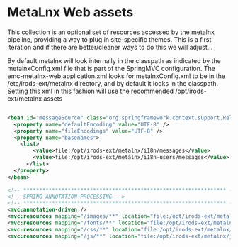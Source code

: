 # MetaLnx Web assets

This collection is an optional set of resources accessed by the metalnx pipeline, providing
a way to plug in site-specific themes. This is a first iteration and if there are better/cleaner
ways to do this we will adjust...

By default metalnx will look internally in the classpath as indicated by the metalnxConfig.xml file
that is part of the SpringMVC configuration. The emc-metalnx-web application.xml looks
for metalnxConfig.xml to be in the /etc/irods-ext/metalnx directory, and by default
it looks in the classpath. Setting this xml in this fashion will use the recommended /opt/irods-ext/metalnx
assets

```xml

<bean id="messageSource" class="org.springframework.context.support.ReloadableResourceBundleMessageSource">
  <property name="defaultEncoding" value="UTF-8" />
  <property name="fileEncodings" value="UTF-8" />
  <property name="basenames">
    <list>
        <value>file:/opt/irods-ext/metalnx/i18n/messages</value>
        <value>file:/opt/irods-ext/metalnx/i18n-users/messages</value>
      </list>
  </property>
</bean>

<!-- **************************************************************** -->
<!-- SPRING ANNOTATION PROCESSING -->
<!-- **************************************************************** -->
<mvc:annotation-driven />
<mvc:resources mapping="/images/**" location="file:/opt/irods-ext/metalnx/images,/images/,classpath:static/images/" />
<mvc:resources mapping="/fonts/**" location="file:/opt/irods-ext/metalnx/fonts,/fonts/,classpath:static/fonts/" />
<mvc:resources mapping="/css/**" location="file:/opt/irods-ext/metalnx/css/,/css/,classpath:static/css/" />
<mvc:resources mapping="/js/**" location="file:/opt/irods-ext/metalnx/js/,/js/,classpath:static/js/" />


```
